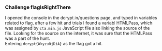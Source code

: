 ### Challenge flagIsRightThere

I opened the console in the dcrypt.in/questions page, and typed in variables related to flag, after a few hit and trials I found a variabl HTMLPass, which was assigned by ``cta.min.js`` JavaScript file also linking the source of the file. Looking for the source on the internet, it was sure that the HTMLPass was a part of the hunt.\
Entering ``dcrypt{Wkyzu0jDiA}`` as the flag got a hit.
